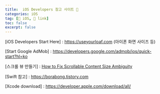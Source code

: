 ```yaml
---
title:  iOS Developers 참고 사이트 🔗
categories: iOS
tag: [🍏 iOS, 🔗 link]
toc: false
excerpt: false
---
```


[iOS Developers Start Here] : <https://useyourloaf.com> (아이폰 화면 사이즈 등)


[Start Google AdMob] : <https://developers.google.com/admob/ios/quick-start?hl=ko>


[스크롤 뷰 만들기] : [How to Fix Scrollable Content Size Ambiguity](https://medium.com/@razgulyaev/uiscrollview-scrollable-content-size-ambiguity-1b7fd316119a)


[Swift 참고] : <https://borabong.tistory.com>

[Xcode download] : <https://developer.apple.com/download/all/>